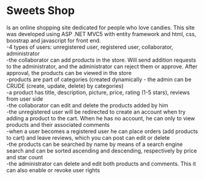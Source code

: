 # Sweets Shop
 Is an online shopping site dedicated for people who love candies. This site was developed using ASP .NET MVC5 with entity framework and html, css, boostrap and javascript for front end.  
  -4 types of users: unregistered user, registered user, collaborator, administrator  
  -the collaborator can add products in the store. Will send addition requests to the administrator, and the administrator can reject them or approve. After approval, the products can be viewed in the store  
  -products are part of categories (created dynamically - the admin can be CRUDE (create, update, delete) by categories)  
  -a product has title, description, picture, price, rating (1-5 stars), reviews from user side  
  -the collaborator can edit and delete the products added by him  
  -the unregistered user will be redirected to create an account when try adding a product to the cart. When he has no account, he can only to view products and their associated comments  
  -when a user becomes a registered user he can place orders (add products to cart) and leave reviews, which you can post can edit or delete  
  -the products can be searched by name by means of a search engine search and can be sorted ascending and descending, respectively by price and star count  
  -the administrator can delete and edit both products and comments. This it can also enable or revoke user rights
